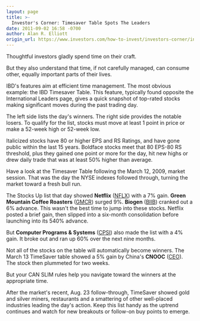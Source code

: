 ```yaml
---
layout: page
title: >-
  Investor's Corner: Timesaver Table Spots The Leaders
date: 2011-09-02 16:58 -0700
author: Alan R. Elliott
origin_url: https://www.investors.com/how-to-invest/investors-corner/investors-corner-timesaver-table-spots-the-leaders
---
```





Thoughtful investors gladly spend time on their craft.

  

But they also understand that time, if not carefully managed, can consume other, equally important parts of their lives.

  

IBD's features aim at efficient time management. The most obvious example: the IBD Timesaver Table. This feature, typically found opposite the International Leaders page, gives a quick snapshot of top-rated stocks making significant moves during the past trading day.

  

The left side lists the day's winners. The right side provides the notable losers. To qualify for the list, stocks must move at least 1 point in price or make a 52-week high or 52-week low.

  

Italicized stocks have 80 or higher EPS and RS Ratings, and have gone public within the last 15 years. Boldface stocks meet that 80 EPS-80 RS threshold, plus they gained one point or more for the day, hit new highs or drew daily trade that was at least 50% higher than average.

  

Have a look at the Timesaver Table following the March 12, 2009, market session. That was the day the NYSE indexes followed through, turning the market toward a fresh bull run.

  

The Stocks Up list that day showed **Netflix** ([NFLX](https://research.investors.com/quote.aspx?symbol=NFLX)) with a 7% gain. **Green Mountain Coffee Roasters** ([GMCR](https://research.investors.com/quote.aspx?symbol=GMCR)) surged 9%. **Biogen** ([BIIB](https://research.investors.com/quote.aspx?symbol=BIIB)) cranked out a 6% advance. This wasn't the best time to jump into these stocks. Netflix posted a brief gain, then slipped into a six-month consolidation before launching into its 540% advance.

  

But **Computer Programs & Systems** ([CPSI](https://research.investors.com/quote.aspx?symbol=CPSI)) also made the list with a 4% gain. It broke out and ran up 60% over the next nine months.

  

Not all of the stocks on the table will automatically become winners. The March 13 TimeSaver table showed a 5% gain by China's **CNOOC** ([CEO](https://research.investors.com/quote.aspx?symbol=CEO)). The stock then plummeted for two weeks.

  

But your CAN SLIM rules help you navigate toward the winners at the appropriate time.

  

After the market's recent, Aug. 23 follow-through, TimeSaver showed gold and silver miners, restaurants and a smattering of other well-placed industries leading the day's action. Keep this list handy as the uptrend continues and watch for new breakouts or follow-on buy points to emerge.




